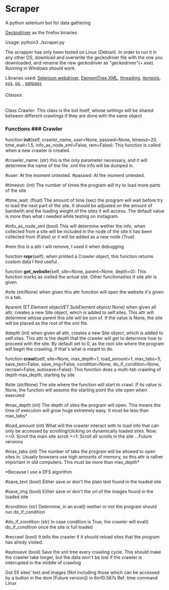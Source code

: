 # Scraper
A python selenium bot for data gathering

<a href="https://github.com/mozilla/geckodriver/releases">Geckodriver</a> as the firefox binaries

Usage: python3 ./scraper.py

The scrapper has only been tested on Linux (Debian). In order to run it in any other OS, download
and overwrite the geckodriver file with the one you downloaded, and rename the new geckodriver as
"geckodriver"(+.exe). 
Running in Windows should work.

Libraries used: <a href="https://docs.seleniumhq.org/">Selenium webdriver</a>, <a href="https://docs.python.org/3/library/xml.etree.elementtree.html?highlight=elementtree">ElementTree XML</a>, <a href="https://docs.python.org/3/library/threading.html?highlight=threading#module-threading">threading</a>, <a href="https://docs.python.org/3/library/itertools.html?highlight=itertools">itertools</a>, <a href="https://docs.python.org/3/library/sys.html?highlight=sys#module-sys">sys</a>, <a href="https://docs.python.org/3/library/os.html?highlight=os#module-os">os</a>, <a href="https://docs.python.org/3/library/time.html?highlight=time#module-time"></a>, <a href="https://docs.python.org/3/library/getpass.html">getpass</a>

###### Classes
Class Crawler: 
This class is the bot itself, whose settings will be shared between different crawlings if they are done with the same object

### Functions ### Crawler

function <b>__init__</b>(self, crawler_name, user=None, passwd=None, timeout=20, time_wait=1.5, info_as_node_xml=False, rem=False):
This function is called when a new crawler is created. 

#crawler_name: (str) this is the only parameter necessary, and it will determine the name of the file .xml the info will be dumped in.

#user: At the moment untested.
#passwd: At the moment untested.

#timeout: (int) The number of times the program will try to load more parts of the site

#time_wait: (float) The amount of time (sec) the program will wait before try to load the next part of the site. It should be adjusted on the amount of bandwith and the loading weight of the sites it will access. The default value is more than what i needed while testing on instagram

#info_as_node_xml (bool) This will determine wether the info, when collected from a site will be included in the node of the site it has been collected from (False) or it will be added as a new node (True)

#rem this is a attr i will remove, I used it when debugging

function <b>__repr__</b>(self):
when printed a Crawler object, this function returns custom data I find useful.

function <b>get_website</b>(self, site=None, parent=None, depth=0):
This function marks as visited the actual site. Other functionaities if site attr is given

#site (str/None) when given this attr function will open the website it's given in a tab.

#parent (ET.Element object/ET.SubElement object/ None) when given all attr, creates a new Site object, which is added to self.sites. This attr will determine whose parent this site will be son of. If the value is None, the site will be placed as the root of the xml file.

#depth (int) when given all attr, creates a new Site object, which is added to self.sites. This attr is the depth that the crawler will get to determine how to proceed with the site. By default set to 0, as the root site where the program will begin the crawling, if that's what is meant to do.

function <b>crawl</b>(self, site=None, max_depth=1, load_amount=1, max_tabs=5, save_text=False, save_img=False, condition=None, do_if_condition=None, recrawl=False, autosave=False):
This function does a multi-tab crawling of depth max_depth, starting by site

#site (str/None) The site where the function will start to crawl. If its value is None, the function will assume the starting point the site open when executed

#max_depth (int) The depth of sites the program will open. This means the time of execution will grow huge extremely easy. It must be less than max_tabs*

#load_amount (int) What will the crawler interact with to load info that can only be accessed by scrolling/clicking on dynamically loaded sites. Now:
        >=0: Scroll the main site scroll
        >=1: Scroll all scrolls in the site
                ...Future versions

#max_tabs (int) The number of tabs the program will be allowed to open sites in. Usually browsers use high amounts of memory, so this attr is rather important in old computers. This must be more than max_depth*

*Because I use a DFS algorithm

#save_text (bool) Either save or don't the plain text found in the loaded site

#save_img (bool) Either save or don't the url of the images found in the loaded site

#condition (str) Determine, in an eval() wether or not the program should run do_if_condition

#do_if_condition (str) In case condition is True, the crawler will eval() do_if_condition once the site is full loaded

#recrawl (bool) It tells the crawler if it should reload sites that the program has alredy visited. 

#autosave (bool) Save the xml tree every crawling cycle. This should make the crawler take longer, but the data won't be lost if the crawler is interrupted in the middle of crawling



Got 55 sites' text and images (Not including those which can be accessed by a button in the dom [Future version]) in 6m10.567s 
Ref. time command Linux
